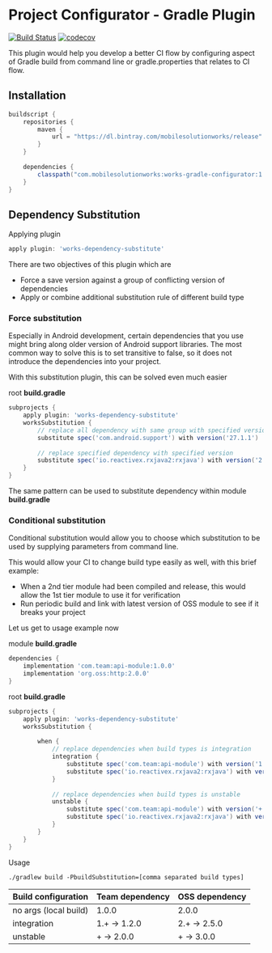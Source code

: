 # Project Configurator - Gradle Plugin

[![Build Status](http://jenkins.mobilesolutionworks.com:8080/job/github/job/yunarta/job/works-ci-configurator-gradle-plugin/job/master/badge/icon)](http://jenkins.mobilesolutionworks.com:8080/job/github/job/yunarta/job/works-ci-configurator-gradle-plugin/job/master/)
[![codecov](https://codecov.io/gh/yunarta/works-ci-configurator-gradle-plugin/branch/master/graph/badge.svg)](https://codecov.io/gh/yunarta/works-ci-configurator-gradle-plugin)

This plugin would help you develop a better CI flow by configuring aspect of Gradle build from command line or 
gradle.properties that relates to CI flow.

## Installation

```groovy
buildscript {
    repositories {
        maven {
            url = "https://dl.bintray.com/mobilesolutionworks/release"
        }
    }
    
    dependencies {
        classpath("com.mobilesolutionworks:works-gradle-configurator:1.0.1")
    }    
}
```
## Dependency Substitution

Applying plugin
```groovy
apply plugin: 'works-dependency-substitute'
```
There are two objectives of this plugin which are
- Force a save version against a group of conflicting version of dependencies
- Apply or combine additional substitution rule of different build type  

### Force substitution

Especially in Android development, certain dependencies that you use might bring along older version of 
Android support libraries. The most common way to solve this is to set transitive to false, so it does not
introduce the dependencies into your project.

With this substitution plugin, this can be solved even much easier

root **build.gradle**
```groovy 
subprojects {
    apply plugin: 'works-dependency-substitute'
    worksSubstitution {
        // replace all dependency with same group with specified version   
        substitute spec('com.android.support') with version('27.1.1')
        
        // replace specified dependency with specified version
        substitute spec('io.reactivex.rxjava2:rxjava') with version('2.1.12')
    }
}
```

The same pattern can be used to substitute dependency within module **build.gradle**

### Conditional substitution

Conditional substitution would allow you to choose which substitution to be used by supplying 
parameters from command line.

This would allow your CI to change build type easily as well, with this brief example:
- When a 2nd tier module had been compiled and release, this would allow the 1st tier module to use it for verification
- Run periodic build and link with latest version of OSS module to see if it breaks your project 

Let us get to usage example now

module **build.gradle**
```groovy
dependencies {
    implementation 'com.team:api-module:1.0.0'
    implementation 'org.oss:http:2.0.0'
}
```
root **build.gradle**

```groovy
subprojects {
    apply plugin: 'works-dependency-substitute'
    worksSubstitution {
        
        when {
            // replace dependencies when build types is integration
            integration {
                substitute spec('com.team:api-module') with version('1.+')
                substitute spec('io.reactivex.rxjava2:rxjava') with version('2.+')
            }
            
            // replace dependencies when build types is unstable
            unstable {
                substitute spec('com.team:api-module') with version('+')
                substitute spec('io.reactivex.rxjava2:rxjava') with version('+')
            }
        }   
    }
}
```

Usage
```
./gradlew build -PbuildSubstitution=[comma separated build types]
```

| Build  configuration   | Team dependency | OSS dependency  |
| ---                    | ---             | ---             |
| no args (local build)  | 1.0.0           | 2.0.0           |
| integration            | 1.+ -> 1.2.0    | 2.+ -> 2.5.0    |
| unstable               | + -> 2.0.0      | + -> 3.0.0      |

